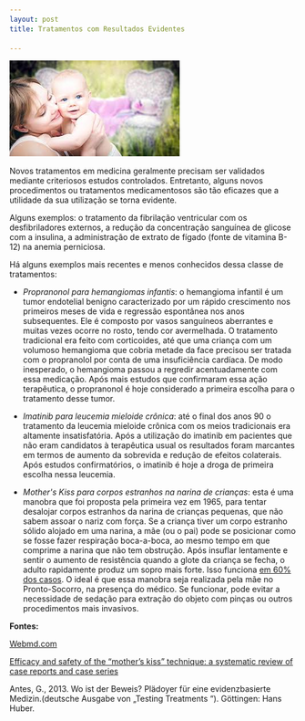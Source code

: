 ```yaml
---
layout: post
title: Tratamentos com Resultados Evidentes 

---
```

![](/images/motherskiss.jpeg)


Novos tratamentos em medicina geralmente precisam ser validados mediante criteriosos estudos controlados. Entretanto, alguns novos procedimentos ou tratamentos medicamentosos são tão eficazes que a utilidade da sua utilização se torna evidente. 

Alguns exemplos: o tratamento da fibrilação ventricular com os desfibriladores externos, a redução da concentração sanguínea de glicose com a insulina, a administração de extrato de fígado (fonte de vitamina B-12) na anemia perniciosa. 

Há alguns exemplos mais recentes e menos conhecidos dessa classe de tratamentos:

- *Propranonol para hemangiomas infantis*: o hemangioma infantil é um tumor endotelial benigno caracterizado por um rápido crescimento nos primeiros meses de vida e regressão espontânea nos anos subsequentes. Ele é composto por vasos sanguíneos aberrantes e muitas vezes ocorre no rosto, tendo cor  avermelhada. O tratamento tradicional era feito com corticoides, até que uma criança com um volumoso hemangioma que cobria metade da face precisou ser tratada com o propranolol por conta de uma insuficiência cardíaca. De modo inesperado, o hemangioma passou a regredir acentuadamente com essa medicação. Após mais estudos que confirmaram essa ação terapêutica, o propranonol é hoje considerado a primeira escolha para o tratamento desse tumor.

- *Imatinib para leucemia mieloide crônica*: até o final dos anos 90 o tratamento da leucemia mieloide crônica com os meios tradicionais era altamente insatisfatória. Após a utilização do imatinib em pacientes que não eram candidatos à terapêutica usual os resultados foram marcantes em termos de aumento da sobrevida e redução de efeitos colaterais. Após estudos confirmatórios, o imatinib é hoje a droga de primeira escolha nessa leucemia.

- *Mother's Kiss para corpos estranhos na narina de crianças*: esta é uma manobra que foi proposta pela primeira vez em 1965, para tentar desalojar corpos estranhos da narina de crianças pequenas, que não sabem assoar o nariz com força. Se a criança tiver um corpo estranho sólido alojado em uma narina, a mãe (ou o pai) pode se posicionar como se fosse fazer respiração boca-a-boca, ao mesmo tempo em que comprime a narina que não tem obstrução. Após insuflar lentamente e sentir o aumento de resistência quando a glote da criança se fecha, o adulto rapidamente produz um sopro mais forte. Isso funciona [em 60% dos casos](https://www.webmd.com/children/news/20121015/mothers-kiss-expel-foreign-objects-kids-noses). O ideal é que  essa manobra seja realizada pela mãe no Pronto-Socorro, na presença do médico. Se funcionar, pode evitar a necessidade de sedação para extração do objeto com pinças ou outros procedimentos mais invasivos.  
 

**Fontes:** 

[Webmd.com](https://www.webmd.com/children/news/20121015/mothers-kiss-expel-foreign-objects-kids-noses)

[Efficacy and safety of the “mother’s kiss” technique: a systematic review of case reports and case series](https://www.ncbi.nlm.nih.gov/pmc/articles/PMC3503923/)

Antes, G., 2013. Wo ist der Beweis? Plädoyer für eine evidenzbasierte Medizin.(deutsche Ausgabe von „Testing Treatments “). Göttingen: Hans Huber.







